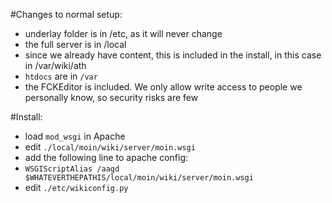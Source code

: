 
#Changes to normal setup:
 - underlay folder is in /etc, as it will never change
 - the full server is in /local
 - since we already have content, this is included in the install, in this case in /var/wiki/ath
 - `htdocs` are in `/var`
 - the FCKEditor is included. We only allow write access to people we personally know, so security risks are few

#Install:
 - load `mod_wsgi` in Apache
 - edit `./local/moin/wiki/server/moin.wsgi`
 - add the following line to apache config:
  -  `WSGIScriptAlias /aagd $WHATEVERTHEPATHIS/local/moin/wiki/server/moin.wsgi`
 - edit `./etc/wikiconfig.py`




